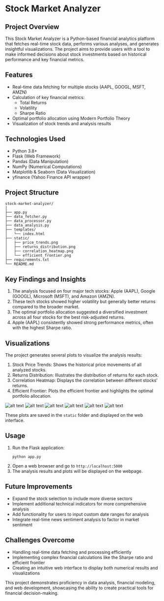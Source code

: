 # Stock Market Analyzer

## Project Overview
This Stock Market Analyzer is a Python-based financial analytics platform that fetches real-time stock data, performs various analyses, and generates insightful visualizations. The project aims to provide users with a tool to make informed decisions about stock investments based on historical performance and key financial metrics.

## Features
- Real-time data fetching for multiple stocks (AAPL, GOOGL, MSFT, AMZN)
- Calculation of key financial metrics:
  - Total Returns
  - Volatility
  - Sharpe Ratio
- Optimal portfolio allocation using Modern Portfolio Theory
- Visualization of stock trends and analysis results

## Technologies Used
- Python 3.8+
- Flask (Web Framework)
- Pandas (Data Manipulation)
- NumPy (Numerical Computations)
- Matplotlib & Seaborn (Data Visualization)
- yfinance (Yahoo Finance API wrapper)

## Project Structure
```
stock-market-analyzer/
│
├── app.py
├── data_fetcher.py
├── data_processor.py
├── data_analysis.py
├── templates/
│   └── index.html
├── static/
│   ├── price_trends.png
│   ├── returns_distribution.png
│   ├── correlation_heatmap.png
│   └── efficient_frontier.png
├── requirements.txt
└── README.md

```

## Key Findings and Insights
1. The analysis focused on four major tech stocks: Apple (AAPL), Google (GOOGL), Microsoft (MSFT), and Amazon (AMZN).
2. These tech stocks showed higher volatility but generally better returns compared to the broader market.
3. The optimal portfolio allocation suggested a diversified investment across all four stocks for the best risk-adjusted returns.
4. Apple (AAPL) consistently showed strong performance metrics, often with the highest Sharpe ratio. 


## Visualizations
The project generates several plots to visualize the analysis results:

1. Stock Price Trends: Shows the historical price movements of all analyzed stocks.
2. Returns Distribution: Illustrates the distribution of returns for each stock.
3. Correlation Heatmap: Displays the correlation between different stocks' returns.
4. Efficient Frontier: Plots the efficient frontier and highlights the optimal portfolio allocation.

![alt text](plot_0.png) ![alt text](plot_1.png) ![alt text](plot_2.png) ![alt text](plot_3.png) ![alt text](plot_4.png) ![alt text](plot_5.png)

These plots are saved in the `static` folder and displayed on the web interface.

## Usage
1. Run the Flask application:
   ```
   python app.py
   ```
2. Open a web browser and go to `http://localhost:5000`
3. The analysis results and plots will be displayed on the webpage.

## Future Improvements
- Expand the stock selection to include more diverse sectors
- Implement additional technical indicators for more comprehensive analysis
- Add functionality for users to input custom date ranges for analysis
- Integrate real-time news sentiment analysis to factor in market sentiment

## Challenges Overcome
- Handling real-time data fetching and processing efficiently
- Implementing complex financial calculations like the Sharpe ratio and efficient frontier
- Creating an intuitive web interface to display both numerical results and visualizations

This project demonstrates proficiency in data analysis, financial modeling, and web development, showcasing the ability to create practical tools for financial decision-making.
